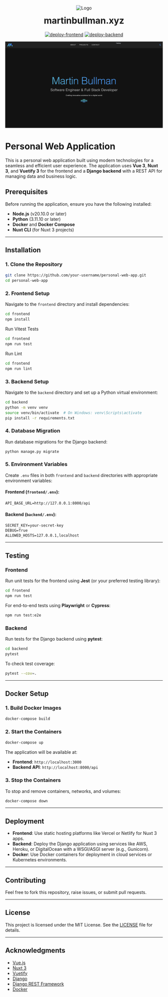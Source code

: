 <div align="center">
  <img alt="Logo" src="./frontend/public/img/icon.svg" width="100" style="margin-top: 50px" />
</div>

<h1 align="center" style="margin-top: 15px">
  martinbullman.xyz
</h1>

<div align="center">

[![deploy-frontend](https://github.com/mjbullman/martin-bulllman-app/actions/workflows/deploy-frontend.yml/badge.svg?branch=main)](https://github.com/mjbullman/martin-bulllman-app/actions/workflows/deploy-frontend.yml)
[![deploy-backend](https://github.com/mjbullman/martin-bulllman-app/actions/workflows/deploy-backend.yml/badge.svg)](https://github.com/mjbullman/martin-bulllman-app/actions/workflows/deploy-backend.yml)

</div>

![demo](./frontend/public/img/projects/martinbullman_banner.png)


# Personal Web Application

This is a personal web application built using modern technologies for a seamless and efficient user experience. The application uses **Vue 3**, **Nuxt 3**, and **Vuetify 3** for the frontend and a **Django backend** with a REST API for managing data and business logic.

## Prerequisites

Before running the application, ensure you have the following installed:

- **Node.js** (v20.10.0 or later)
- **Python** (3.11.10 or later)
- **Docker** and **Docker Compose**
- **Nuxt CLI** (for Nuxt 3 projects)

---

## Installation

### 1. Clone the Repository

```bash
git clone https://github.com/your-username/personal-web-app.git
cd personal-web-app
```

### 2. Frontend Setup

Navigate to the `frontend` directory and install dependencies:

```bash
cd frontend
npm install
```

Run Vitest Tests

```bash
cd frontend
npm run test
```

Run Lint

```bash
cd frontend
npm run lint
```

### 3. Backend Setup

Navigate to the `backend` directory and set up a Python virtual environment:

```bash
cd backend
python -m venv venv
source venv/bin/activate  # On Windows: venv\Scripts\activate
pip install -r requirements.txt
```

### 4. Database Migration

Run database migrations for the Django backend:

```bash
python manage.py migrate
```

### 5. Environment Variables

Create `.env` files in both `frontend` and `backend` directories with appropriate environment variables:

#### Frontend (`frontend/.env`):

```env
API_BASE_URL=http://127.0.0.1:8000/api
```

#### Backend (`backend/.env`):

```env
SECRET_KEY=your-secret-key
DEBUG=True
ALLOWED_HOSTS=127.0.0.1,localhost
```

---

## Testing

### Frontend

Run unit tests for the frontend using **Jest** (or your preferred testing library):

```bash
cd frontend
npm run test
```

For end-to-end tests using **Playwright** or **Cypress**:

```bash
npm run test:e2e
```

### Backend

Run tests for the Django backend using **pytest**:

```bash
cd backend
pytest
```

To check test coverage:

```bash
pytest --cov=.
```

---

## Docker Setup

### 1. Build Docker Images

```bash
docker-compose build
```

### 2. Start the Containers

```bash
docker-compose up
```

The application will be available at:

- **Frontend**: `http://localhost:3000`
- **Backend API**: `http://localhost:8000/api`

### 3. Stop the Containers

To stop and remove containers, networks, and volumes:

```bash
docker-compose down
```

---

## Deployment

- **Frontend**: Use static hosting platforms like Vercel or Netlify for Nuxt 3 apps.
- **Backend**: Deploy the Django application using services like AWS, Heroku, or DigitalOcean with a WSGI/ASGI server (e.g., Gunicorn).
- **Docker**: Use Docker containers for deployment in cloud services or Kubernetes environments.

---

## Contributing

Feel free to fork this repository, raise issues, or submit pull requests.

---

## License

This project is licensed under the MIT License. See the [LICENSE](LICENSE) file for details.

---

## Acknowledgments


- [Vue.js](https://vuejs.org/)
- [Nuxt 3](https://nuxt.com/)
- [Vuetify](https://vuetifyjs.com/)
- [Django](https://www.djangoproject.com/)
- [Django REST Framework](https://www.django-rest-framework.org/)
- [Docker](https://www.docker.com/)
